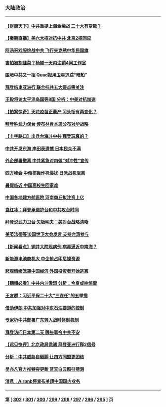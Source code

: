 ### 大陆政治
---
#### [【财商天下】中共重提上海金融战 二十大有变数？](../../pages/ncid277/n13744442.md) 
#### [【秦鹏直播】美六大招对抗中共 北京2招回应](../../pages/ncid277/n13744499.md) 
#### [阿汤哥戏服挑战中共 飞行夹克绣中华民国旗](../../pages/ncid277/n13744450.md) 
#### [害怕被割韭菜？杨颖一天内注销4间工作室](../../pages/ncid277/n13744479.md) 
#### [围堵中共又一招 Quad拟用卫星追踪“暗船”](../../pages/ncid277/n13744412.md) 
#### [拜登结束亚洲行 联合抗共五大要点需关注](../../pages/ncid277/n13744373.md) 
#### [王毅将访太平洋岛国等8国 分析：中美对抗加速](../../pages/ncid277/n13743965.md) 
#### [【拍案惊奇】天花疫苗正量产 习头衔有两变化？](../../pages/ncid277/n13744413.md) 
#### [拜登称武力保台 传布林肯本周公布对华战略](../../pages/ncid277/n13744378.md) 
#### [【十字路口】出兵台海斗中共 拜登玩真的？](../../pages/ncid277/n13744325.md) 
#### [中共开发东海 岸田表遗憾 日本民众不满](../../pages/ncid277/n13744421.md) 
#### [外企部署撤离 中共紧急对内做“对冲性”宣传](../../pages/ncid277/n13743948.md) 
#### [四方峰会 中俄核轰炸机侵扰 日派战机驱离](../../pages/ncid277/n13744375.md) 
#### [暑假临近 中国高校生回家难](../../pages/ncid277/n13743940.md) 
#### [中国各地建方舱医院 河南商丘拟注资上亿](../../pages/ncid277/n13743837.md) 
#### [袁红冰：拜登承诺护台和中共攻台时间](../../pages/ncid277/n13744152.md) 
#### [拜登说武力卫台 矢板明夫：美对台战略清晰](../../pages/ncid277/n13744095.md) 
#### [美英法德等10国世卫大会发言 支持台湾参与](../../pages/ncid277/n13743925.md) 
#### [【新闻看点】铜井大院现病例 病毒逼近中南海？](../../pages/ncid277/n13743659.md) 
#### [新能源电池商机大 中企抢占印尼镍资源](../../pages/ncid277/n13744063.md) 
#### [悲观情绪笼罩中国经济 外国投资者开始逃离](../../pages/ncid277/n13743825.md) 
#### [【翻墙必看】中共内斗激烈 分析：今夏或响惊雷](../../pages/ncid277/n13743926.md) 
#### [王友群：习近平保二十大“三连任”的五举措](../../pages/ncid277/n13743840.md) 
#### [借助伊朗 中共加强对中东石油要道的控制](../../pages/ncid277/n13743911.md) 
#### [专家析中共部署广东转入战时体制机制](../../pages/ncid277/n13743850.md) 
#### [拜登访问日本第二天 哪些事令中共不安](../../pages/ncid277/n13743822.md) 
#### [【远见快评】北京政局诡谲 拜登亚洲行释2信号](../../pages/ncid277/n13743807.md) 
#### [分析：中共威胁自砸脚 让四方同盟更团结](../../pages/ncid277/n13743783.md) 
#### [吴亦凡官方推特突更新 蓝天白云照引猜测](../../pages/ncid277/n13743808.md) 
#### [消息：Airbnb将宣布关闭中国国内业务](../../pages/ncid277/n13743811.md) 

---
#### 第 [ [302](./302.md) / [301](./301.md) / [300](./300.md) / [299](./299.md) / [298](./298.md) / [297](./297.md) / [296](./296.md) / [295](./295.md) ] 页
